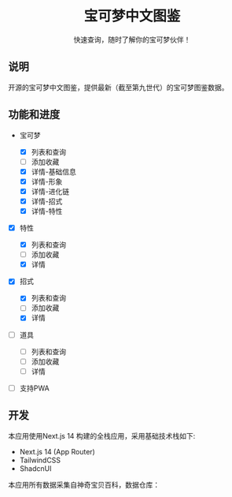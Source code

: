 <div align="center">
  <h1>宝可梦中文图鉴</h1>
  <p>快速查询，随时了解你的宝可梦伙伴！</p>
</div>

## 说明

开源的宝可梦中文图鉴，提供最新（截至第九世代）的宝可梦图鉴数据。

## 功能和进度

- 宝可梦

  - [x] 列表和查询
  - [ ] 添加收藏
  - [x] 详情-基础信息
  - [x] 详情-形象
  - [x] 详情-进化链
  - [x] 详情-招式
  - [x] 详情-特性

- [x] 特性

  - [x] 列表和查询
  - [ ] 添加收藏
  - [x] 详情

- [x] 招式

  - [x] 列表和查询
  - [ ] 添加收藏
  - [x] 详情

- [ ] 道具

  - [ ] 列表和查询
  - [ ] 添加收藏
  - [ ] 详情

- [ ] 支持PWA

## 开发

本应用使用Next.js 14 构建的全栈应用，采用基础技术栈如下:

- Next.js 14 (App Router)
- TailwindCSS
- ShadcnUI

本应用所有数据采集自神奇宝贝百科，数据仓库：
